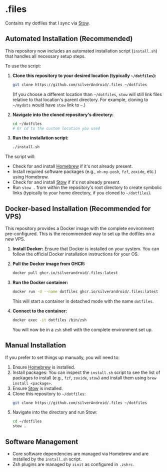 # .files

Contains my dotfiles that I sync via [Stow](https://www.gnu.org/software/stow/).

## Automated Installation (Recommended)

This repository now includes an automated installation script (`install.sh`) that handles all necessary setup steps.

To use the script:

1.  **Clone this repository to your desired location (typically `~/dotfiles`):**
    ```bash
    git clone https://github.com/silverAndroid/.files ~/dotfiles
    ```
    (If you choose a different location than `~/dotfiles`, `stow` will still link files relative to that location's parent directory. For example, cloning to `~/mydots` would have `stow` link to `~`.)

2.  **Navigate into the cloned repository's directory:**
    ```bash
    cd ~/dotfiles 
    # Or cd to the custom location you used
    ```

3.  **Run the installation script:**
    ```bash
    ./install.sh
    ```

The script will:
*   Check for and install [Homebrew](https://brew.sh/) if it's not already present.
*   Install required software packages (e.g., `oh-my-posh`, `fzf`, `zoxide`, etc.) using Homebrew.
*   Check for and install [Stow](https://www.gnu.org/software/stow/) if it's not already present.
*   Run `stow .` from within the repository's root directory to create symbolic links (typically to your home directory, if you cloned to `~/dotfiles`).

## Docker-based Installation (Recommended for VPS)

This repository provides a Docker image with the complete environment pre-configured. This is the recommended way to set up the dotfiles on a new VPS.

1.  **Install Docker:**
    Ensure that Docker is installed on your system. You can follow the official Docker installation instructions for your OS.

2.  **Pull the Docker image from GHCR:**
    ```bash
    docker pull ghcr.io/silverandroid/.files:latest
    ```

3.  **Run the Docker container:**
    ```bash
    docker run -d --name dotfiles ghcr.io/silverandroid/.files:latest
    ```
    This will start a container in detached mode with the name `dotfiles`.

4.  **Connect to the container:**
    ```bash
    docker exec -it dotfiles /bin/zsh
    ```
    You will now be in a `zsh` shell with the complete environment set up.

## Manual Installation

If you prefer to set things up manually, you will need to:

1.  Ensure [Homebrew](https://brew.sh/) is installed.
2.  Install packages: You can inspect the `install.sh` script to see the list of packages to install (e.g., `fzf`, `zoxide`, `stow`) and install them using `brew install <package>`.
3.  Ensure [Stow](https://www.gnu.org/software/stow/) is installed.
4.  Clone this repository to `~/dotfiles`:
    ```bash
    git clone https://github.com/silverAndroid/.files ~/dotfiles
    ```
5.  Navigate into the directory and run Stow:
    ```bash
    cd ~/dotfiles
    stow .
    ```

## Software Management

*   Core software dependencies are managed via Homebrew and are installed by the `install.sh` script.
*   Zsh plugins are managed by `zinit` as configured in `.zshrc`.
